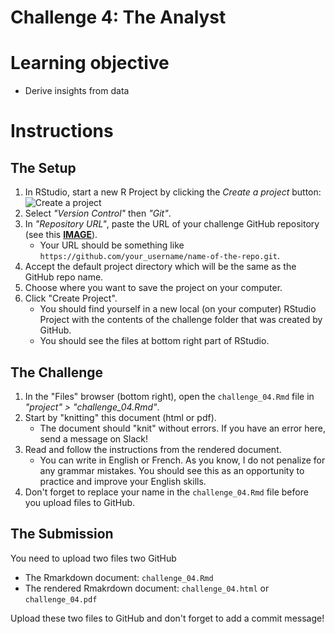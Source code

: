 # Challenge 4: The Analyst


# Learning objective
- Derive insights from data


# Instructions


## The Setup
1. In RStudio, start a new R Project by clicking the *Create a project* button: ![Create a project](../imgs/rstudio_proj.png?raw=true "Create a project")
2. Select *"Version Control"* then *"Git"*.
3. In *"Repository URL"*, paste the URL of your challenge GitHub repository (see this [**IMAGE**](https://www.howtogeek.com/wp-content/uploads/2019/12/Copy-repo-URL-to-clipboard.png.pagespeed.ce.OoaKTWf-H_.png)).
    - Your URL should be something like `https://github.com/your_username/name-of-the-repo.git`.
4. Accept the default project directory which will be the same as the GitHub repo name.
5. Choose where you want to save the project on your computer.
6. Click "Create Project".
    - You should find yourself in a new local (on your computer) RStudio Project with the contents of the challenge folder that was created by GitHub.
    - You should see the files at bottom right part of RStudio.


## The Challenge

1. In the "Files" browser (bottom right), open the `challenge_04.Rmd` file in *"project" > "challenge_04.Rmd"*.
2. Start by "knitting" this document (html or pdf).
    - The document should "knit" without errors. If you have an error here, send a message on Slack!
4. Read and follow the instructions from the rendered document.
    - You can write in English or French. As you know, I do not penalize for any grammar mistakes. You should see this as an opportunity to practice and improve your English skills.
5. Don't forget to replace your name in the `challenge_04.Rmd` file before you upload files to GitHub.


## The Submission

You need to upload two files two GitHub

- The Rmarkdown document: `challenge_04.Rmd`
- The rendered Rmakrdown document: `challenge_04.html` or `challenge_04.pdf`

Upload these two files to GitHub and don't forget to add a commit message!

